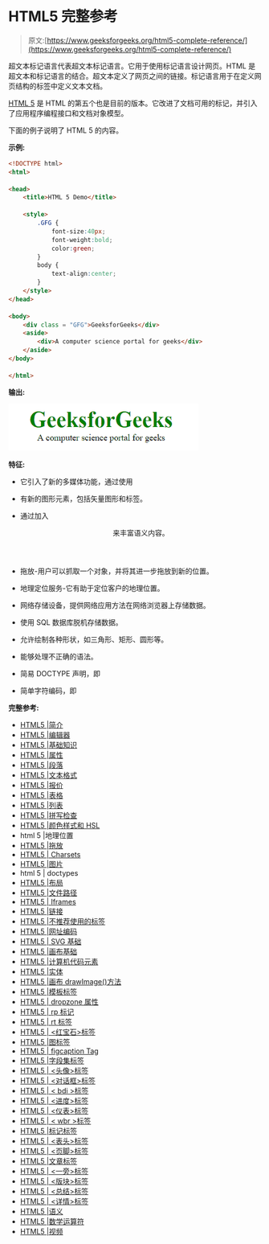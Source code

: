 # HTML5 完整参考

> 原文:[https://www.geeksforgeeks.org/html5-complete-reference/](https://www.geeksforgeeks.org/html5-complete-reference/)

超文本标记语言代表超文本标记语言。它用于使用标记语言设计网页。HTML 是超文本和标记语言的结合。超文本定义了网页之间的链接。标记语言用于在定义网页结构的标签中定义文本文档。

[HTML 5](https://www.geeksforgeeks.org/html5-introduction/) 是 HTML 的第五个也是目前的版本。它改进了文档可用的标记，并引入了应用程序编程接口和文档对象模型。

下面的例子说明了 HTML 5 的内容。

**示例:**

```html
<!DOCTYPE html> 
<html> 

<head> 
    <title>HTML 5 Demo</title> 

    <style> 
        .GFG { 
            font-size:40px; 
            font-weight:bold; 
            color:green; 
        } 
        body { 
            text-align:center; 
        } 
    </style> 
</head> 

<body> 
    <div class = "GFG">GeeksforGeeks</div> 
    <aside> 
        <div>A computer science portal for geeks</div> 
    </aside> 
</body> 

</html>                     
```

**输出:**

![](img/a764bb586e2fdefa13c88bbfff41311d.png)

**特征:**

*   它引入了新的多媒体功能，通过使用

    <audio>和<video>标签支持音频和视频控制。</video></audio>

*   有新的图形元素，包括矢量图形和标签。
*   通过加入

    <header>

    <footer>

    <article>

    <section>

    <figure>来丰富语义内容。</figure>

    </section>

    </article>

    </footer>

    </header>

*   拖放-用户可以抓取一个对象，并将其进一步拖放到新的位置。
*   地理定位服务-它有助于定位客户的地理位置。
*   网络存储设备，提供网络应用方法在网络浏览器上存储数据。
*   使用 SQL 数据库脱机存储数据。
*   允许绘制各种形状，如三角形、矩形、圆形等。
*   能够处理不正确的语法。
*   简易 DOCTYPE 声明，即
*   简单字符编码，即

**完整参考:**

*   [HTML5 |简介](https://www.geeksforgeeks.org/html5-introduction/)
*   [HTML5 |编辑器](https://www.geeksforgeeks.org/html-editors/)
*   [HTML5 |基础知识](https://www.geeksforgeeks.org/html-basics/)
*   [HTML5 |属性](https://www.geeksforgeeks.org/html-attributes/)
*   [HTML5 |段落](https://www.geeksforgeeks.org/html-paragraph/)
*   [HTML5 |文本格式](https://www.geeksforgeeks.org/html-text-formatting/)
*   [HTML5 |报价](https://www.geeksforgeeks.org/html-quotations/)
*   [HTML5 |表格](https://www.geeksforgeeks.org/html-tables/)
*   [HTML5 |列表](https://www.geeksforgeeks.org/html-lists/)
*   [HTML5 |拼写检查](https://www.geeksforgeeks.org/html-spell-check/)
*   [HTML5 |颜色样式和 HSL](https://www.geeksforgeeks.org/html-color-styles-hsl/)
*   html 5 |地理位置
*   [HTML5 |拖放](https://www.geeksforgeeks.org/html-drag-and-drop/)
*   [HTML5 | Charsets](https://www.geeksforgeeks.org/html-charsets/)
*   [HTML5 |图片](https://www.geeksforgeeks.org/html-images/)
*   html 5 | doctypes
*   [HTML5 |布局](https://www.geeksforgeeks.org/html-layout/)
*   [HTML5 |文件路径](https://www.geeksforgeeks.org/html-file-paths/)
*   [HTML5 | Iframes](https://www.geeksforgeeks.org/html-iframes/)
*   [HTML5 |链接](https://www.geeksforgeeks.org/html-links/)
*   [HTML5 |不推荐使用的标签](https://www.geeksforgeeks.org/html-deprecated-tags/)
*   [HTML5 |网址编码](https://www.geeksforgeeks.org/html-url-encoding/)
*   [HTML5 | SVG 基础](https://www.geeksforgeeks.org/html-svg-basics/)
*   [HTML5 |画布基础](https://www.geeksforgeeks.org/html-canvas-basics/)
*   [HTML5 |计算机代码元素](https://www.geeksforgeeks.org/html-computer-code-elements/)
*   [HTML5 |实体](https://www.geeksforgeeks.org/html-entities/)
*   [HTML5 |画布 drawImage()方法](https://www.geeksforgeeks.org/html-canvas-drawimage-method/)
*   [HTML5 |模板标签](https://www.geeksforgeeks.org/html-template-tag/)
*   [HTML5 | dropzone 属性](https://www.geeksforgeeks.org/html-dropzone-attribute/)
*   [HTML5 | rp 标记](https://www.geeksforgeeks.org/html5-rp-tag/)
*   [HTML5 | rt 标签](https://www.geeksforgeeks.org/html5-rt-tag/)
*   [HTML5 | <红宝石>标签](https://www.geeksforgeeks.org/html5-ruby-tag/)
*   [HTML5 |图标签](https://www.geeksforgeeks.org/html5-figure-tag/)
*   [HTML5 | figcaption Tag](https://www.geeksforgeeks.org/html5-figcaption-tag/)
*   [HTML5 |字段集标签](https://www.geeksforgeeks.org/html5-fieldset-tag/)
*   [HTML5 | <头像>标签](https://www.geeksforgeeks.org/html-head-tag/)
*   [HTML5 | <对话框>标签](https://www.geeksforgeeks.org/html5-dialog-tag/)
*   [HTML5 | < bdi >标签](https://www.geeksforgeeks.org/html-5-bdi-tag/)
*   [HTML5 | <进度>标签](https://www.geeksforgeeks.org/html-5-progress-tag/)
*   [HTML5 | <仪表>标签](https://www.geeksforgeeks.org/html5-meter-tag/)
*   [HTML5 | < wbr >标签](https://www.geeksforgeeks.org/html-5-wbr-tag/)
*   [HTML5 |标记标签](https://www.geeksforgeeks.org/html5-mark-tag/)
*   [HTML5 | <表头>标签](https://www.geeksforgeeks.org/html-5-header-tag/)
*   [HTML5 | <页脚>标签](https://www.geeksforgeeks.org/html5-footer-tag/)
*   [HTML5 |文章标签](https://www.geeksforgeeks.org/html5-article-tag/)
*   [HTML5 | <一旁>标签](https://www.geeksforgeeks.org/html5-aside-tag/)
*   [HTML5 | <版块>标签](https://www.geeksforgeeks.org/html-section-tag/)
*   [HTML5 | <总结>标签](https://www.geeksforgeeks.org/html-5-summary-tag/)
*   [HTML5 | <详情>标签](https://www.geeksforgeeks.org/html5-details-tag/)
*   [HTML5 |语义](https://www.geeksforgeeks.org/html5-semantics/)
*   [HTML5 |数学运算符](https://www.geeksforgeeks.org/html5-mathematical-operators/)
*   [HTML5 |视频](https://www.geeksforgeeks.org/html5-video/)